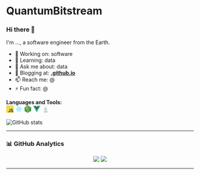 # QuantumBitstream

### Hi there 👋

I'm ..., a software engineer from the Earth.

- 🔭 Working on: software
- 🌱 Learning: data
- 💬 Ask me about: data
- 📝 Blogging at: **[.github.io](https://QuantumBitstream.github.io)**
- 📫 Reach me: @
- ⚡ Fun fact: @

**Languages and Tools:**  
<code><img height="20" src="https://raw.githubusercontent.com/github/explore/80688e429a7d4ef2fca1e82350fe8e3517d3494d/topics/javascript/javascript.png"></code>
<code><img height="20" src="https://raw.githubusercontent.com/github/explore/80688e429a7d4ef2fca1e82350fe8e3517d3494d/topics/react/react.png"></code>
<code><img height="20" src="https://raw.githubusercontent.com/github/explore/80688e429a7d4ef2fca1e82350fe8e3517d3494d/topics/nodejs/nodejs.png"></code>
<code><img height="20" src="https://raw.githubusercontent.com/github/explore/80688e429a7d4ef2fca1e82350fe8e3517d3494d/topics/vue/vue.png"></code>
<code><img height="20" src="https://raw.githubusercontent.com/github/explore/80688e429a7d4ef2fca1e82350fe8e3517d3494d/topics/java/java.png"></code>

![GitHub stats](https://github-readme-stats.vercel.app/api?username=QuantumBitstream&show_icons=true)


---

### 📊 GitHub Analytics

<p align="center">
  <img height="180em" src="https://github-readme-stats.vercel.app/api?username=QuantumBitstream&show_icons=true&theme=tokyonight&include_all_commits=true&count_private=true"/>
  <img height="180em" src="https://github-readme-stats.vercel.app/api/top-langs/?username=QuantumBitstream&layout=compact&langs_count=8&theme=tokyonight"/>
</p>

---

